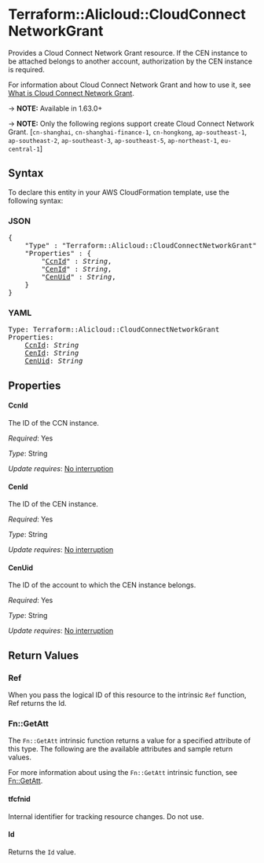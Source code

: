 # Terraform::Alicloud::CloudConnectNetworkGrant

Provides a Cloud Connect Network Grant resource. If the CEN instance to be attached belongs to another account, authorization by the CEN instance is required.

For information about Cloud Connect Network Grant and how to use it, see [What is Cloud Connect Network Grant](https://www.alibabacloud.com/help/doc-detail/94543.htm).

-> **NOTE:** Available in 1.63.0+

-> **NOTE:** Only the following regions support create Cloud Connect Network Grant. [`cn-shanghai`, `cn-shanghai-finance-1`, `cn-hongkong`, `ap-southeast-1`, `ap-southeast-2`, `ap-southeast-3`, `ap-southeast-5`, `ap-northeast-1`, `eu-central-1`]

## Syntax

To declare this entity in your AWS CloudFormation template, use the following syntax:

### JSON

<pre>
{
    "Type" : "Terraform::Alicloud::CloudConnectNetworkGrant",
    "Properties" : {
        "<a href="#ccnid" title="CcnId">CcnId</a>" : <i>String</i>,
        "<a href="#cenid" title="CenId">CenId</a>" : <i>String</i>,
        "<a href="#cenuid" title="CenUid">CenUid</a>" : <i>String</i>,
    }
}
</pre>

### YAML

<pre>
Type: Terraform::Alicloud::CloudConnectNetworkGrant
Properties:
    <a href="#ccnid" title="CcnId">CcnId</a>: <i>String</i>
    <a href="#cenid" title="CenId">CenId</a>: <i>String</i>
    <a href="#cenuid" title="CenUid">CenUid</a>: <i>String</i>
</pre>

## Properties

#### CcnId

The ID of the CCN instance.

_Required_: Yes

_Type_: String

_Update requires_: [No interruption](https://docs.aws.amazon.com/AWSCloudFormation/latest/UserGuide/using-cfn-updating-stacks-update-behaviors.html#update-no-interrupt)

#### CenId

The ID of the CEN instance.

_Required_: Yes

_Type_: String

_Update requires_: [No interruption](https://docs.aws.amazon.com/AWSCloudFormation/latest/UserGuide/using-cfn-updating-stacks-update-behaviors.html#update-no-interrupt)

#### CenUid

The ID of the account to which the CEN instance belongs.

_Required_: Yes

_Type_: String

_Update requires_: [No interruption](https://docs.aws.amazon.com/AWSCloudFormation/latest/UserGuide/using-cfn-updating-stacks-update-behaviors.html#update-no-interrupt)

## Return Values

### Ref

When you pass the logical ID of this resource to the intrinsic `Ref` function, Ref returns the Id.

### Fn::GetAtt

The `Fn::GetAtt` intrinsic function returns a value for a specified attribute of this type. The following are the available attributes and sample return values.

For more information about using the `Fn::GetAtt` intrinsic function, see [Fn::GetAtt](https://docs.aws.amazon.com/AWSCloudFormation/latest/UserGuide/intrinsic-function-reference-getatt.html).

#### tfcfnid

Internal identifier for tracking resource changes. Do not use.

#### Id

Returns the <code>Id</code> value.

